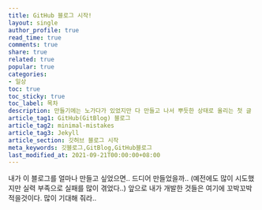 ```yaml
---
title: GitHub 블로그 시작!
layout: single
author_profile: true
read_time: true
comments: true
share: true
related: true
popular: true
categories:
- 일상
toc: true
toc_sticky: true
toc_label: 목차
description: 만들기에는 노가다가 있었지만 다 만들고 나서 뿌듯한 상태로 올리는 첫 글
article_tag1: GitHub(GitBlog) 블로그
article_tag2: minimal-mistakes
article_tag3: Jekyll
article_section: 깃허브 블로그 시작
meta_keywords: 깃블로그,GitBlog,GitHub블로그
last_modified_at: 2021-09-21T00:00:00+08:00
---
```


내가 이 블로그를 얼마나 만들고 싶었으면..
드디어 만들었을까.. (예전에도 많이 시도했지만 실력 부족으로 실패를 많이 겪었다..)
앞으로 내가 개발한 것들은 여기에 꼬박꼬박 적을것이다. 많이 기대해 줘라..
